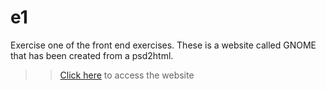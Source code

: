# e1
Exercise one of the front end exercises. These is a website called GNOME that has been created from a psd2html.
 >>[Click here][1] to access the website
 
 [1]:http://gnomeimaya.bitballoon.com/
